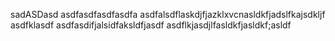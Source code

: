 sadASDasd
asdfasdfasdfasdfa
asdfalsdflaskdjfjazklxvcnasldkfjadslfkajsdkljf
asdfklasdf
asdfasdifjalsidfaksldfjasdf
asdflkjasdjlfasldkfjasldkf;asldf
